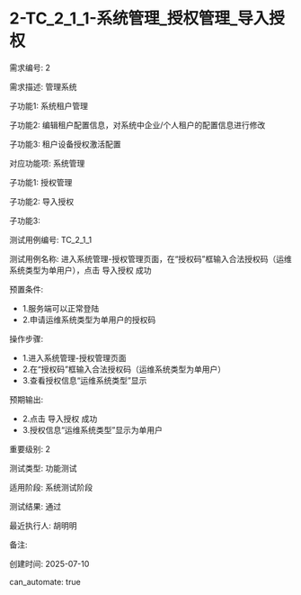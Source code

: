 # 2-TC_2_1_1-系统管理_授权管理_导入授权

需求编号: 2

需求描述: 管理系统

子功能1: 系统租户管理

子功能2: 编辑租户配置信息，对系统中企业/个人租户的配置信息进行修改

子功能3: 租户设备授权激活配置


对应功能项: 系统管理

子功能1: 授权管理

子功能2: 导入授权

子功能3: 


测试用例编号: TC_2_1_1

测试用例名称: 进入系统管理-授权管理页面，在“授权码”框输入合法授权码（运维系统类型为单用户），点击 导入授权 成功

预置条件:
- 1.服务端可以正常登陆
- 2.申请运维系统类型为单用户的授权码

操作步骤:
- 1.进入系统管理-授权管理页面
- 2.在“授权码”框输入合法授权码（运维系统类型为单用户）
- 3.查看授权信息“运维系统类型”显示

预期输出:
- 2.点击 导入授权 成功
- 3.授权信息“运维系统类型”显示为单用户

重要级别: 2

测试类型: 功能测试

适用阶段: 系统测试阶段

测试结果: 通过

最近执行人: 胡明明

备注: 

创建时间: 2025-07-10

can_automate: true
